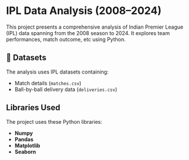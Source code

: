 # IPL Data Analysis (2008–2024)

This project presents a comprehensive analysis of Indian Premier League (IPL) data spanning from the 2008 season to 2024. It explores team performances, match outcome, etc using Python.

## 📁 Datasets

The analysis uses IPL datasets containing:

- Match details (`matches.csv`)
- Ball-by-ball delivery data (`deliveries.csv`)

## Libraries Used
The project uses these Python libraries:

- **Numpy**
- **Pandas**
- **Matplotlib**
- **Seaborn**

